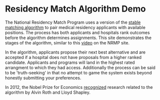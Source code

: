 # Residency Match Algorithm  Demo

The National Residency Match Program uses a version of the [stable matching algorithm](https://en.wikipedia.org/wiki/Stable_marriage_problem) to pair medical residency applicants with available positions.  The process has both applicants and hospitals rank outcomes before the algorithm determines assignments.  This site demonstrates the stages of the algorithm, similar to this [video](https://www.nrmp.org/matching-algorithm/) on the NRMP site.  

In the algorithm, applicants propose their next best alternative and are accepted if a hospital does not have proposals from a higher ranked candidate.  Applicants and programs will land in the highest rated arrangment to which they had access.  Additionally the process can be said to be 'truth-seeking' in that no attempt to game the system exists beyond honestly submitting your preferences.  

In 2012, the Nobel Prize for Economics [recognized](https://en.wikipedia.org/wiki/Stable_marriage_problem) research related to the algorithm by Alvin Roth and Lloyd Shapley.  